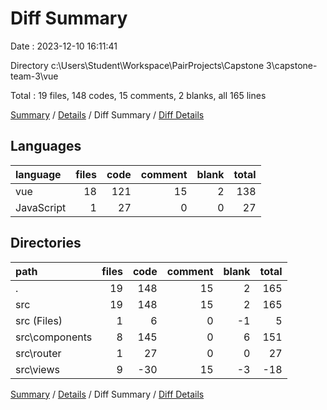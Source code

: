 # Diff Summary

Date : 2023-12-10 16:11:41

Directory c:\\Users\\Student\\Workspace\\PairProjects\\Capstone 3\\capstone-team-3\\vue

Total : 19 files,  148 codes, 15 comments, 2 blanks, all 165 lines

[Summary](results.md) / [Details](details.md) / Diff Summary / [Diff Details](diff-details.md)

## Languages
| language | files | code | comment | blank | total |
| :--- | ---: | ---: | ---: | ---: | ---: |
| vue | 18 | 121 | 15 | 2 | 138 |
| JavaScript | 1 | 27 | 0 | 0 | 27 |

## Directories
| path | files | code | comment | blank | total |
| :--- | ---: | ---: | ---: | ---: | ---: |
| . | 19 | 148 | 15 | 2 | 165 |
| src | 19 | 148 | 15 | 2 | 165 |
| src (Files) | 1 | 6 | 0 | -1 | 5 |
| src\\components | 8 | 145 | 0 | 6 | 151 |
| src\\router | 1 | 27 | 0 | 0 | 27 |
| src\\views | 9 | -30 | 15 | -3 | -18 |

[Summary](results.md) / [Details](details.md) / Diff Summary / [Diff Details](diff-details.md)